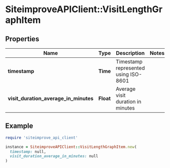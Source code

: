 # SiteimproveAPIClient::VisitLengthGraphItem

## Properties

| Name | Type | Description | Notes |
| ---- | ---- | ----------- | ----- |
| **timestamp** | **Time** | Timestamp represented using ISO-8601 |  |
| **visit_duration_average_in_minutes** | **Float** | Average visit duration in minutes |  |

## Example

```ruby
require 'siteimprove_api_client'

instance = SiteimproveAPIClient::VisitLengthGraphItem.new(
  timestamp: null,
  visit_duration_average_in_minutes: null
)
```

